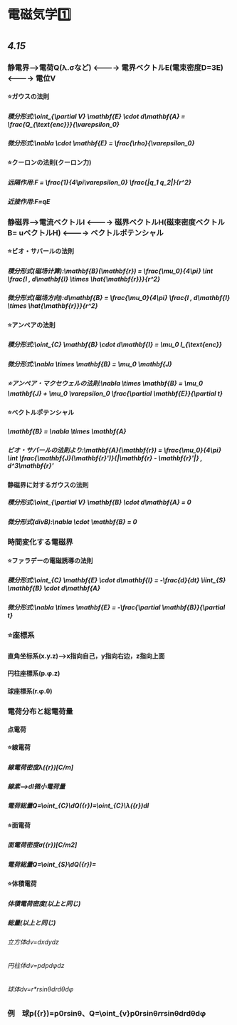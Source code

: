# 電磁気学1️⃣
## *4.15*
### 静電界-->電荷Q(λ.σなど) <----> 電界ベクトルE(電束密度D=3E) <----> 電位V
#### ⭐️ガウスの法則
##### 積分形式:\oint_{\partial V} \mathbf{E} \cdot d\mathbf{A} = \frac{Q_{\text{enc}}}{\varepsilon_0}
##### 微分形式:\nabla \cdot \mathbf{E} = \frac{\rho}{\varepsilon_0}
#### ⭐️クーロンの法則(クーロン力)
##### 远隔作用:F = \frac{1}{4\pi\varepsilon_0} \frac{|q_1 q_2|}{r^2}
##### 近接作用:F=qE
### 静磁界-->電流ベクトルI <----> 磁界ベクトルH(磁束密度ベクトルB= uベクトルH) <----> ベクトルポテンシャル
#### ⭐️ビオ・サバールの法則
##### 積分形式(磁场计算):\mathbf{B}(\mathbf{r}) = \frac{\mu_0}{4\pi} \int \frac{I \, d\mathbf{l} \times \hat{\mathbf{r}}}{r^2}
##### 微分形式(磁场方向):d\mathbf{B} = \frac{\mu_0}{4\pi} \frac{I \, d\mathbf{l} \times \hat{\mathbf{r}}}{r^2}
#### ⭐️アンペアの法則
##### 積分形式:\oint_{C} \mathbf{B} \cdot d\mathbf{l} = \mu_0 I_{\text{enc}}
##### 微分形式:\nabla \times \mathbf{B} = \mu_0 \mathbf{J}
##### ⭐️アンペア・マクセウェルの法則:\nabla \times \mathbf{B} = \mu_0 \mathbf{J} + \mu_0 \varepsilon_0 \frac{\partial \mathbf{E}}{\partial t}
#### ⭐️ベクトルポテンシャル
##### \mathbf{B} = \nabla \times \mathbf{A}
##### ビオ・サバールの法則より:\mathbf{A}(\mathbf{r}) = \frac{\mu_0}{4\pi} \int \frac{\mathbf{J}(\mathbf{r}')}{|\mathbf{r} - \mathbf{r}'|} \, d^3\mathbf{r}'
#### 静磁界に対するガウスの法則
##### 積分形式:\oint_{\partial V} \mathbf{B} \cdot d\mathbf{A} = 0
##### 微分形式(divB):\nabla \cdot \mathbf{B} = 0
### 時間変化する電磁界
#### ⭐️ファラデーの電磁誘導の法則
##### 積分形式:\oint_{C} \mathbf{E} \cdot d\mathbf{l} = -\frac{d}{dt} \iint_{S} \mathbf{B} \cdot d\mathbf{A}
##### 微分形式:\nabla \times \mathbf{E} = -\frac{\partial \mathbf{B}}{\partial t}
### ⭐️座標系
#### 直角坐标系(x.y.z)-->x指向自己，y指向右边，z指向上面
#### 円柱座標系(p.φ.z)
#### 球座標系(r.φ.θ)
### 電荷分布と総電荷量
#### 点電荷
#### ⭐️線電荷
##### 線電荷密度λ({r})[C/m]
##### 線素-->dl微小電荷量
##### 電荷総量Q=\oint_{C}\dQ({r})=\oint_{C}\λ({r})dl
#### ⭐️面電荷
##### 面電荷密度σ({r})[C/m2]
##### 電荷総量Q=\oint_{S}\dQ({r})=
#### ⭐️体積電荷
##### 体積電荷密度(以上と同じ)
##### 総量(以上と同じ)
###### 立方体dv=dxdydz
###### 円柱体dv=pdpdφdz
###### 球体dv=r*rsinθdrdθdφ
### 例　球p({r})=p0rsinθ、Q=\oint_{v}p0rsinθ*r*rsinθdrdθdφ


